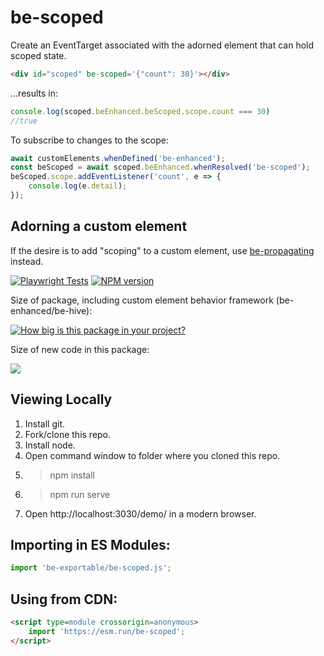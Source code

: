 # be-scoped

Create an EventTarget associated with the adorned element that can hold scoped state.

```html
<div id="scoped" be-scoped='{"count": 30}'></div>
```

...results in:

```JavaScript
console.log(scoped.beEnhanced.beScoped.scope.count === 30)
//true
```

To subscribe to changes to the scope:

```JavaScript
await customElements.whenDefined('be-enhanced');
const beScoped = await scoped.beEnhanced.whenResolved('be-scoped');
beScoped.scope.addEventListener('count', e => {
    console.log(e.detail);
});
```

## Adorning a custom element

If the desire is to add "scoping" to a custom element, use [be-propagating](https://github.com/bahrus/be-propagating) instead.

[![Playwright Tests](https://github.com/bahrus/be-scoped/actions/workflows/CI.yml/badge.svg?branch=baseline)](https://github.com/bahrus/be-scoped/actions/workflows/CI.yml)
[![NPM version](https://badge.fury.io/js/be-scoped.png)](http://badge.fury.io/js/be-scoped)

Size of package, including custom element behavior framework (be-enhanced/be-hive):

[![How big is this package in your project?](https://img.shields.io/bundlephobia/minzip/be-scoped?style=for-the-badge)](https://bundlephobia.com/result?p=be-scoped)

Size of new code in this package:

<img src="http://img.badgesize.io/https://cdn.jsdelivr.net/npm/be-scoped?compression=gzip">

## Viewing Locally

1.  Install git.
2.  Fork/clone this repo.
3.  Install node.
4.  Open command window to folder where you cloned this repo.
5.  > npm install
6.  > npm run serve
7.  Open http://localhost:3030/demo/ in a modern browser.

## Importing in ES Modules:

```JavaScript
import 'be-exportable/be-scoped.js';
```

## Using from CDN:

```html
<script type=module crossorigin=anonymous>
    import 'https://esm.run/be-scoped';
</script>
```